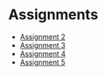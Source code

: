 # Assignments
* [Assignment 2](https://github.com/DarnellStarling/assignments/blob/master/assignment2.ipynb)
* [Assignment 3](https://github.com/DarnellStarling/assignments/blob/master/assignment3.ipynb)
* [Assignment 4](https://github.com/DarnellStarling/assignments/blob/master/assignment4.ipynb)
* [Assignment 5](https://github.com/DarnellStarling/assignments/blob/master/Graded_assignment1.ipynb)
